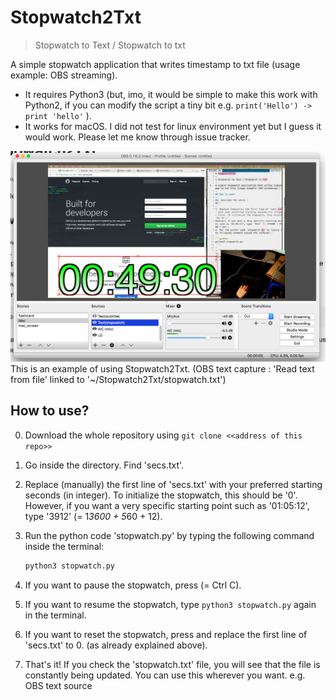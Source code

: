 # Stopwatch2Txt

> Stopwatch to Text / Stopwatch to txt

A simple stopwatch application that writes timestamp to txt file (usage example: OBS streaming).

- It requires Python3 (but, imo, it would be simple to make this work with Python2, if you can modify the script a tiny bit e.g. `print('Hello') -> print 'hello'` ).
- It works for macOS. I did not test for linux environment yet but I guess it would work. Please let me know through issue tracker.

![preview](./previewfiles/preview.png "opt title")
This is an example of using Stopwatch2Txt. (OBS text capture : 'Read text from file' linked to '~/Stopwatch2Txt/stopwatch.txt')

## How to use?

00. Download the whole repository using `git clone <<address of this repo>>`
00. Go inside the directory. Find 'secs.txt'.
1. Replace (manually) the first line of 'secs.txt' with your preferred starting seconds (in integer). To initialize the stopwatch, this should be '0'.  
However, if you want a very specific starting point such as '01:05:12', type '3912' (= 1*3600 + 5*60 + 12).
2. Run the python code 'stopwatch.py' by typing the following command inside the terminal:

    ```python
    python3 stopwatch.py
    ```

00. If you want to pause the stopwatch, press <c-c> (= Ctrl C).
00. If you want to resume the stopwatch, type `python3 stopwatch.py` again in the terminal.
00. If you want to reset the stopwatch, press <c-c> and replace the first line of 'secs.txt' to 0. (as already explained above).
3. That's it! If you check the 'stopwatch.txt' file, you will see that the file is constantly being updated. You can use this wherever you want. e.g. OBS text source


